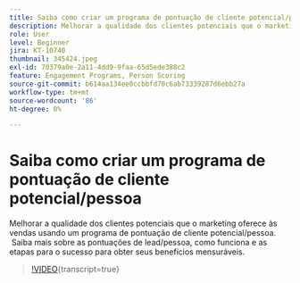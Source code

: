 ```yaml
---
title: Saiba como criar um programa de pontuação de cliente potencial/pessoa
description: Melhorar a qualidade dos clientes potenciais que o marketing oferece às vendas usando um programa de pontuação de cliente potencial/pessoa.  Saiba mais sobre as pontuações de lead/pessoa, como funciona e as etapas para o sucesso para obter seus benefícios mensuráveis.
role: User
level: Beginner
jira: KT-10740
thumbnail: 345424.jpeg
exl-id: 70379a0e-2a11-4dd9-9faa-65d5ede388c2
feature: Engagement Programs, Person Scoring
source-git-commit: b614aa134ee0ccbbfd70c6ab73339287d6ebb27a
workflow-type: tm+mt
source-wordcount: '86'
ht-degree: 0%

---
```


# Saiba como criar um programa de pontuação de cliente potencial/pessoa

Melhorar a qualidade dos clientes potenciais que o marketing oferece às vendas usando um programa de pontuação de cliente potencial/pessoa.  Saiba mais sobre as pontuações de lead/pessoa, como funciona e as etapas para o sucesso para obter seus benefícios mensuráveis.

>[!VIDEO](https://video.tv.adobe.com/v/3413443/?quality=12&learn=on&captions=por_br){transcript=true}

